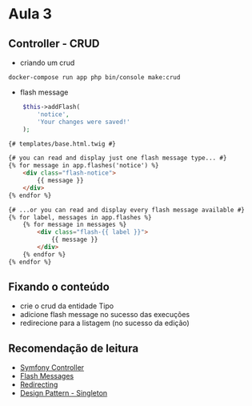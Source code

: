 # Aula 3

## Controller - CRUD

- criando um crud
```
docker-compose run app php bin/console make:crud
```

- flash message
~~~php
    $this->addFlash(
        'notice',
        'Your changes were saved!'
    );
~~~

~~~html
{# templates/base.html.twig #}

{# you can read and display just one flash message type... #}
{% for message in app.flashes('notice') %}
    <div class="flash-notice">
        {{ message }}
    </div>
{% endfor %}

{# ...or you can read and display every flash message available #}
{% for label, messages in app.flashes %}
    {% for message in messages %}
        <div class="flash-{{ label }}">
            {{ message }}
        </div>
    {% endfor %}
{% endfor %}
~~~

## Fixando o conteúdo
- crie o crud da entidade Tipo
- adicione flash message no sucesso das execuções
- redirecione para a listagem (no sucesso da edição)

## Recomendação de leitura
- [Symfony Controller](https://symfony.com/doc/current/controller.html)
- [Flash Messages](https://symfony.com/doc/current/controller.html#flash-messages)
- [Redirecting](https://symfony.com/doc/current/controller.html#redirecting)
- [Design Pattern - Singleton](https://pt.wikipedia.org/wiki/Singleton)